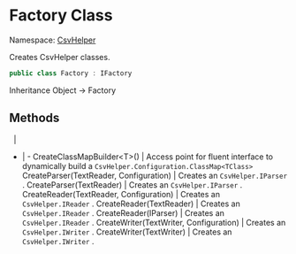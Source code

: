 # Factory Class

Namespace: [CsvHelper](/api/CsvHelper)

Creates CsvHelper classes.

```cs
public class Factory : IFactory
```

Inheritance Object -> Factory

## Methods
&nbsp; | &nbsp;
- | -
CreateClassMapBuilder&lt;T&gt;() | Access point for fluent interface to dynamically build a ``CsvHelper.Configuration.ClassMap<TClass>``
CreateParser(TextReader, Configuration) | Creates an ``CsvHelper.IParser`` .
CreateParser(TextReader) | Creates an ``CsvHelper.IParser`` .
CreateReader(TextReader, Configuration) | Creates an ``CsvHelper.IReader`` .
CreateReader(TextReader) | Creates an ``CsvHelper.IReader`` .
CreateReader(IParser) | Creates an ``CsvHelper.IReader`` .
CreateWriter(TextWriter, Configuration) | Creates an ``CsvHelper.IWriter`` .
CreateWriter(TextWriter) | Creates an ``CsvHelper.IWriter`` .

